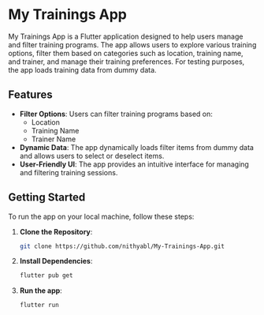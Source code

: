 # My Trainings App

My Trainings App is a Flutter application designed to help users manage and filter training programs. The app allows users to explore various training options, filter them based on categories such as location, training name, and trainer, and manage their training preferences. For testing purposes, the app loads training data from dummy data.

## Features

- **Filter Options**: Users can filter training programs based on:
  - Location
  - Training Name
  - Trainer Name
- **Dynamic Data**: The app dynamically loads filter items from dummy data and allows users to select or deselect items.
- **User-Friendly UI**: The app provides an intuitive interface for managing and filtering training sessions.

## Getting Started

To run the app on your local machine, follow these steps:

1. **Clone the Repository**:
   ```bash
   git clone https://github.com/nithyabl/My-Trainings-App.git
   ```
2. **Install Dependencies**:
   ```bash
   flutter pub get
   ```
3. **Run the app**:
   ```bash
   flutter run
   ```

